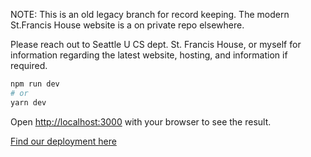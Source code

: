 NOTE: This is an old legacy branch for record keeping. 
The modern St.Francis House website is a on private repo elsewhere. 

Please reach out to Seattle U CS dept. St. Francis House, or myself for information regarding the latest website, hosting, and information if required.


```bash
npm run dev
# or
yarn dev
```

Open [http://localhost:3000](http://localhost:3000) with your browser to see the result.


[Find our deployment here](stfrancis.vercel.app)
